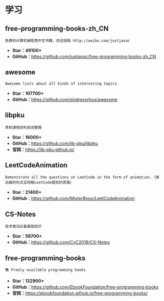 <!--
 * @Description: 
 * @Author: twp
 * @LastEditors: twp
 * @Date: 2019-05-04 12:41:42
 * @LastEditTime: 2019-05-19 00:44:16
 -->
# 学习

## free-programming-books-zh_CN

    免费的计算机编程类中文书籍，欢迎投稿 http://weibo.com/justjavac

* **Star：49100+**
* **GitHub：**<https://github.com/justjavac/free-programming-books-zh_CN>

## awesome

    Awesome lists about all kinds of interesting topics

* **Star：107700+**
* **GitHub：**<https://github.com/sindresorhus/awesome>

## libpku

    贵校课程资料民间整理

* **Star：16000+**
* **GitHub：**<https://github.com/lib-pku/libpku>
* **官网：**<https://lib-pku.github.io/>

## LeetCodeAnimation

    Demonstrate all the questions on LeetCode in the form of animation.（用动画的形式呈现解LeetCode题目的思路）

* **Star：21400+**
* **GitHub：**<https://github.com/MisterBooo/LeetCodeAnimation>

## CS-Notes

    技术面试必备基础知识

* **Star：58700+**
* **GitHub：**<https://github.com/CyC2018/CS-Notes>

## free-programming-books

    📚 Freely available programming books

* **Star：122900+**
* **GitHub：**<https://github.com/EbookFoundation/free-programming-books>
* **官网：**<https://ebookfoundation.github.io/free-programming-books/>